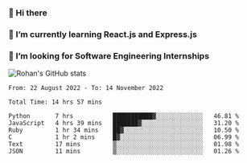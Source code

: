 ### 👋 Hi there 

<!--
**rohznmdev/rohznmdev** is a ✨ _special_ ✨ repository because its `README.md` (this file) appears on your GitHub profile.

Here are some ideas to get you started:

- 🔭 I’m currently working on ...
- 🌱 I’m currently learning Ruby and Ruby on Rails
- 👯 I’m looking to collaborate on ...
- 🤔 I’m looking for help with ...
- 💬 Ask me about ...
- 📫 How to reach me: ...
- 😄 Pronouns: ...
- ⚡ Fun fact: ...
-->
### 🌱 I’m currently learning React.js and Express.js
### 🤔 I’m looking for Software Engineering Internships
![Rohan's GitHub stats](https://github-readme-stats.vercel.app/api?username=rohznmdev&theme=dark&show_icons=true)

<!--START_SECTION:waka-->

```text
From: 22 August 2022 - To: 14 November 2022

Total Time: 14 hrs 57 mins

Python       7 hrs           ███████████▓░░░░░░░░░░░░░   46.81 %
JavaScript   4 hrs 39 mins   ███████▓░░░░░░░░░░░░░░░░░   31.20 %
Ruby         1 hr 34 mins    ██▓░░░░░░░░░░░░░░░░░░░░░░   10.50 %
C            1 hr 2 mins     █▓░░░░░░░░░░░░░░░░░░░░░░░   06.99 %
Text         17 mins         ▒░░░░░░░░░░░░░░░░░░░░░░░░   01.98 %
JSON         11 mins         ▒░░░░░░░░░░░░░░░░░░░░░░░░   01.26 %
```

<!--END_SECTION:waka-->

